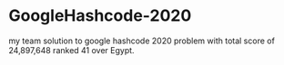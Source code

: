 # GoogleHashcode-2020
my team solution to google hashcode 2020 problem with total score of  24,897,648 ranked 41 over Egypt.
